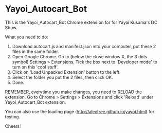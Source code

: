 # Yayoi_Autocart_Bot

This is the Yayoi_Autocart_Bot Chrome extension for for Yayoi Kusama's DC Show.

What you need to do:

1. Download autocart.js and manifest.json into your computer, put these 2 files in the same folder.
2. Open Google Chrome. Go to (below the close window X, the 3 dots symbol) Settings > Extensions. Tick the box next to 'Developer mode' to turn on this 'cool stuff'.
3. Click on 'Load Unpacked Extension' button to the left.
4. Select the folder you put the 2 files, then click OK.
5. Done.

REMEMBER, everytime you make changes, you need to RELOAD the extension. 
Go to Chrome > Settings > Extensions and click 'Reload' under Yayoi_Autocart_Bot extension.

You can also use the loading page (http://alextree.github.io/yayoi.html) for testing.

Cheers!
